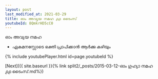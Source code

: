 ```yaml
---
layout: post
last_modified_at: 2021-03-29
title: ഓം അവ്യയ നമഹ ൧൧ ടൈംസ്
youtubeId: 8QmkrHD5cC0
---
```

 
 
 ഓം അവ്യയ നമഹ 
 
 -  ഏകമനസ്സോടെ ഭക്തി പ്രാപിക്കാൻ ആർക്കു കഴിയും 
 
  
 
  
 
 
 
 
 
 


{% include youtubePlayer.html id=page.youtubeId %}
 
[Next]({{ site.baseurl }}{% link  split2/_posts/2015-03-12-ഓം ഗുഹ്യാ നമഹ ൧൧ ടൈംസ്.md%})
 
